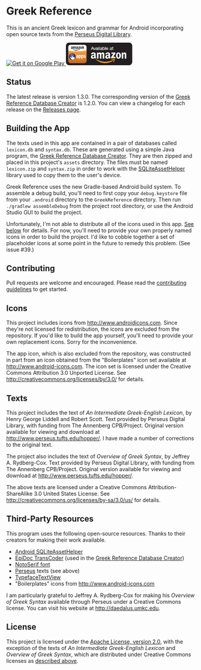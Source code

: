 # Greek Reference

This is an ancient Greek lexicon and grammar for Android incorporating open source texts from the [Perseus Digital Library][Perseus].

<a href="https://play.google.com/store/apps/details?id=com.benlinskey.greekreference">
  <img alt="Get it on Google Play"
       src="https://developer.android.com/images/brand/en_generic_rgb_wo_60.png" />
</a>
<a href="http://www.amazon.com/gp/product/B00HV37XXG">
    <img alt="Available at Amazon" src="amazon-apps-store-us-black-177x60.png">
</a>

## Status

The latest release is version 1.3.0. The corresponding version of the [Greek Reference Database Creator][] is 1.2.0. You can view a changelog for each release on the [Releases page][].

## Building the App

The texts used in this app are contained in a pair of databases called `lexicon.db` and `syntax.db`. These are generated using a simple Java program, the [Greek Reference Database Creator][]. They are then zipped and placed in this project's `assets` directory. The files must be named `lexicon.zip` and `syntax.zip` in order to work with the [SQLiteAssetHelper][Android SQLiteAssetHelper] library used to copy them to the user's device.

Greek Reference uses the new Gradle-based Android build system. To assemble a debug build, you'll need to first copy your `debug.keystore` file from your `.android` directory to the `GreekReference` directory. Then run `./gradlew assembleDebug` from the project root directory, or use the Android Studio GUI to build the project.

Unfortunately, I'm not able to distribute all of the icons used in this app. [See below](https://github.com/blinskey/greek-reference#icons) for details. For now, you'll need to provide your own properly named icons in order to build the project. I'd like to cobble together a set of placeholder icons at some point in the future to remedy this problem. (See issue #39.)

## Contributing

Pull requests are welcome and encouraged. Please read the [contributing guidelines][contributing] to get started.

## Icons

This project includes icons from <http://www.androidicons.com>. Since they're not licensed for redistribution, the icons are excluded from the repository. If you'd like to build the app yourself, you'll need to provide your own replacement icons. Sorry for the inconvenience.

The app icon, which is also excluded from the repository, was constructed in part from an icon obtained from the "Boilerplates" icon set available at <http://www.android-icons.com>. The icon set is licensed under the Creative Commons Attribution 3.0 Unported License. See <http://creativecommons.org/licenses/by/3.0/> for details.

## Texts

This project includes the text of *An Intermediate Greek-English Lexicon*, by Henry George Liddell and Robert Scott. Text provided by Perseus Digital Library, with funding from The Annenberg CPB/Project. Original version available for viewing and download at <http://www.perseus.tufts.edu/hopper/>. I have made a number of corrections to the original text.

The project also includes the text of *Overview of Greek Syntax*, by Jeffrey A. Rydberg-Cox. Text provided by Perseus Digital Library, with funding from The Annenberg CPB/Project. Original version available for viewing and download at <http://www.perseus.tufts.edu/hopper/>.

The above texts are licensed under a Creative Commons Attribution-ShareAlike 3.0 United States License. See <http://creativecommons.org/licenses/by-sa/3.0/us/> for details.

## Third-Party Resources

This program uses the following open-source resources. Thanks to their creators for making their work available.

- [Android SQLiteAssetHelper][]
- [EpiDoc TransCoder][] (used in the [Greek Reference Database Creator][])
- [NotoSerif font][]
- [Perseus][] texts (see above)
- [TypefaceTextView][]
- "Boilerplates" icons from <http://www.android-icons.com>

I am particularly grateful to Jeffrey A. Rydberg-Cox for making his *Overview of Greek Syntax* available through Perseus under a Creative Commons license. You can visit his website at <http://daedalus.umkc.edu>.

## License

This project is licensed under the [Apache License, version 2.0][Apache], with the exception of the texts of *An Intermediate Greek-English Lexicon* and *Overview of Greek Syntax*, which are distributed under Creative Commons licenses as [described above](https://github.com/blinskey/greek-reference#texts).

[Greek Reference Database Creator]: https://github.com/blinskey/greek-reference-database-creator
[Apache]: http://www.apache.org/licenses/LICENSE-2.0
[Android SQLiteAssetHelper]: https://github.com/jgilfelt/android-sqlite-asset-helper
[EpiDoc TransCoder]: http://sourceforge.net/projects/epidoc/files/Transcoder/
[NotoSerif font]: https://code.google.com/p/noto/
[Perseus]: http://www.perseus.tufts.edu
[TypefaceTextView]: http://www.tristanwaddington.com/2012/09/android-textview-with-custom-font-support/
[Google Play]: https://play.google.com/store/apps/details?id=com.benlinskey.greekreference
[Releases page]: https://github.com/blinskey/greek-reference/releases
[contributing]: CONTRIBUTING.md

